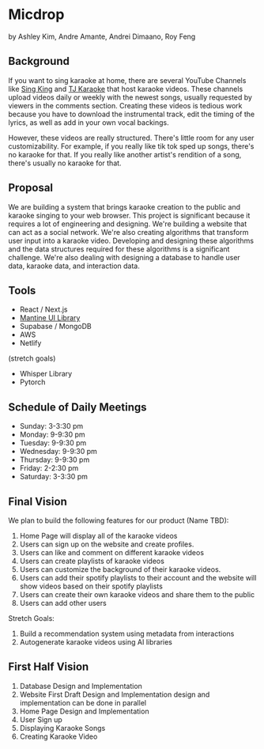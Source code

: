 # Micdrop
by Ashley Kim, Andre Amante, Andrei Dimaano, Roy Feng

## Background
If you want to sing karaoke at home, there are several YouTube Channels like [Sing King](https://www.youtube.com/c/singkingkaraoke/videos) and [TJ Karaoke](https://www.youtube.com/c/TJ%EB%85%B8%EB%9E%98%EB%B0%A9TJKaraoke) that host karaoke videos. These channels upload videos daily or weekly with the newest songs, usually requested by viewers in the comments section. Creating these videos is tedious work because you have to download the instrumental track, edit the timing of the lyrics, as well as add in your own vocal backings.

However, these videos are really structured. There's little room for any user customizability. For example, if you really like tik tok sped up songs, there's no karaoke for that. If you really like another artist's rendition of a song, there's usually no karaoke for that. 

## Proposal
We are building a system that brings karaoke creation to the public and karaoke singing to your web browser. This project is significant because it requires a lot of engineering and designing. We're building a website that can act as a social network. We're also creating algorithms that transform user input into a karaoke video. Developing and designing these algorithms and the data structures required for these algorithms is a significant challenge. We're also dealing with designing a database to handle user data, karaoke data, and interaction data.

## Tools
- React / Next.js
- [Mantine UI Library](https://mantine.dev/)
- Supabase / MongoDB 
- AWS
- Netlify

(stretch goals)
- Whisper Library
- Pytorch

## Schedule of Daily Meetings
- Sunday: 3-3:30 pm
- Monday: 9-9:30 pm
- Tuesday: 9-9:30 pm
- Wednesday: 9-9:30 pm
- Thursday: 9-9:30 pm
- Friday: 2-2:30 pm
- Saturday: 3-3:30 pm


## Final Vision 
We plan to build the following features for our product (Name TBD):
1. Home Page will display all of the karaoke videos
2. Users can sign up on the website and create profiles. 
3. Users can like and comment on different karaoke videos 
4. Users can create playlists of karaoke videos
5. Users can customize the background of their karaoke videos.
6. Users can add their spotify playlists to their account and the website will show videos based on their spotify playlists
7. Users can create their own karaoke videos and share them to the public
8. Users can add other users

Stretch Goals:
1. Build a recommendation system using metadata from interactions
2. Autogenerate karaoke videos using AI libraries

## First Half Vision
1. Database Design and Implementation
2. Website First Draft Design and Implementation design and implementation can be done in parallel
3. Home Page Design and Implementation
4. User Sign up
5. Displaying Karaoke Songs
6. Creating Karaoke Video

